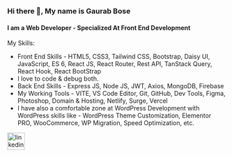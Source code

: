 
### Hi there 👋, My name is Gaurab Bose
#### I am a Web Developer - Specialized At Front End Development

My Skills: 

* Front End Skills - HTML5, CSS3, Tailwind CSS, Bootstrap, Daisy UI, JavaScript, ES 6, React JS, React Router, Rest API, TanStack Query, React Hook, React BootStrap
* I love to code & debug both.
* Back End Skills - Express JS, Node JS, JWT, Axios, MongoDB, Firebase
* My Working Tools - VITE, VS Code Editor, Git, GitHub, Dev Tools, Figma, Photoshop, Domain & Hosting, Netlify, Surge, Vercel
* I have also a comfortable zone at WordPress Development with WordPress skills like - WordPress Theme Customization, Elementor PRO, WooCommerce, WP Migration, Speed Optimization, etc. 


[<img src='https://cdn.jsdelivr.net/npm/simple-icons@3.0.1/icons/linkedin.svg' alt='linkedin' height='40'>](https://www.linkedin.com/in/gaurabwebdev/)  

